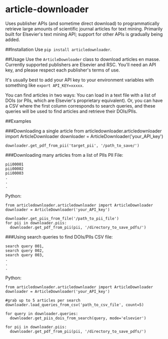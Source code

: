 article-downloader
==================

Uses publisher APIs (and sometime direct download) to programmatically retrieve large amounts of scientific journal articles for text mining.
Primarily built for Elsevier's text mining API; support for other APIs is gradually being added.

##Installation
Use `pip install articledownloader`.

##Usage
Use the `ArticleDownloader` class to download articles en masse. Currently supported publishers are Elsevier and RSC. You'll need an API key, and please respect each publisher's terms of use.

It's usually best to add your API key to your environment variables with something like `export API_KEY=xxxxx`.

You can find articles in two ways: You can load in a text file with a list of DOIs (or PIIs, which are Elsevier's proprietary equivalent). Or, you can have a CSV where the first column corresponds to search queries, and these queries will be used to find articles and retrieve their DOIs/PIIs.

##Examples

###Downloading a single article
    from articledownloader.articledownloader import ArticleDownloader
    downloader = ArticleDownloader('your_API_key')

    downloader.get_pdf_from_pii('target_pii', '/path_to_save/')

###Downloading many articles from a list of PIIs
PII File:

    pii00001
    pii00002
    pii00003
    .
    .
    .

Python:

    from articledownloader.articledownloader import ArticleDownloader
    downloader = ArticleDownloader('your_API_key')

    downloader.get_piis_from_file('/path_to_pii_file')
    for pii in downloader.piis:
      downloader.get_pdf_from_pii(pii, '/directory_to_save_pdfs/')

###Using search queries to find DOIs/PIIs
CSV file:

    search query 001,
    search query 002,
    search query 003,
    .
    .
    .

Python:

    from articledownloader.articledownloader import ArticleDownloader
    downloader = ArticleDownloader('your_API_key')

    #grab up to 5 articles per search
    downloader.load_queries_from_csv('path_to_csv_file', count=5)

    for query in downloader.queries:
      downloader.get_piis_dois_from_search(query, mode='elsevier')

    for pii in downloader.piis:
      downloader.get_pdf_from_pii(pii, '/directory_to_save_pdfs/')
